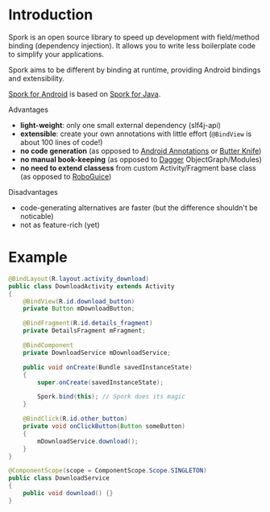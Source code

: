 # Introduction

Spork is an open source library to speed up development with field/method binding (dependency injection).
It allows you to write less boilerplate code to simplify your applications.

Spork aims to be different by binding at runtime, providing Android bindings and extensibility.

[Spork for Android](https://github.com/SporkLibrary/Spork-Android) is based on [Spork for Java](https://github.com/SporkLibrary/Spork).

Advantages

- **light-weight**: only one small external dependency (slf4j-api)
- **extensible**: create your own annotations with little effort (`@BindView` is about 100 lines of code!)
- **no code generation** (as opposed to [Android Annotations](http://androidannotations.org) or [Butter Knife](http://jakewharton.github.io/butterknife/))
- **no manual book-keeping** (as opposed to [Dagger](http://square.github.io/dagger/) ObjectGraph/Modules)
- **no need to extend classess** from custom Activity/Fragment base class (as opposed to [RoboGuice](https://github.com/roboguice/roboguice))

Disadvantages

- code-generating alternatives are faster (but the difference shouldn't be noticable)
- not as feature-rich (yet)

# Example
```java
@BindLayout(R.layout.activity_download)
public class DownloadActivity extends Activity
{
	@BindView(R.id.download_button)
	private Button mDownloadButton;

	@BindFragment(R.id.details_fragment)
	private DetailsFragment mFragment;

	@BindComponent
	private DownloadService mDownloadService;

	public void onCreate(Bundle savedInstanceState)
	{
		super.onCreate(savedInstanceState);

		Spork.bind(this); // Spork does its magic
	}

	@BindClick(R.id.other_button)
	private void onClickButton(Button someButton)
	{
		mDownloadService.download();
	}
}

@ComponentScope(scope = ComponentScope.Scope.SINGLETON)
public class DownloadService
{
	public void download() {}
}
```